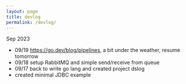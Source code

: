 ```yaml
---
layout: page
title: devlog
permalink: /devlog/
---
```


Sep 2023 
- 09/19 https://go.dev/blog/pipelines, a bit under the weather, resume tomorrow
- 09/18 setup RabbitMQ and simple send/receive from queue
- 09/17 back to write go lang and created project dslog 
- created minimal JDBC example
